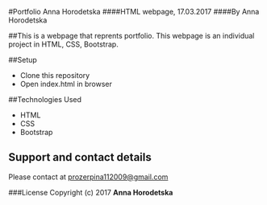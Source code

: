 #Portfolio Anna Horodetska
####HTML webpage, 17.03.2017
####By Anna Horodetska

##This is a webpage that reprents portfolio. This webpage is an individual project in HTML, CSS, Bootstrap.

##Setup
* Clone this repository
* Open index.html in browser

##Technologies Used
* HTML
* CSS
* Bootstrap

## Support and contact details
Please contact at prozerpina112009@gmail.com

###License
Copyright (c) 2017 **Anna Horodetska**
